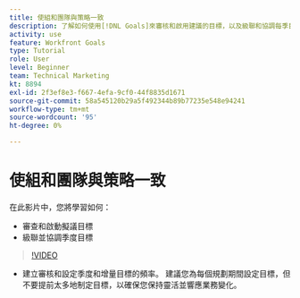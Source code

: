 ```yaml
---
title: 使組和團隊與策略一致
description: 了解如何使用[!DNL Goals]來審核和啟用建議的目標，以及級聯和協調每季目標。
activity: use
feature: Workfront Goals
type: Tutorial
role: User
level: Beginner
team: Technical Marketing
kt: 8894
exl-id: 2f3ef8e3-f667-4efa-9cf0-44f8835d1671
source-git-commit: 58a545120b29a5f492344b89b77235e548e94241
workflow-type: tm+mt
source-wordcount: '95'
ht-degree: 0%

---
```


# 使組和團隊與策略一致

在此影片中，您將學習如何：

* 審查和啟動擬議目標
* 級聯並協調季度目標

>[!VIDEO](https://video.tv.adobe.com/v/335188/?quality=12)

<!--
Pro-tips graphic
-->

* 建立審核和設定季度和增量目標的頻率。 建議您為每個規劃期間設定目標，但不要提前太多地制定目標，以確保您保持靈活並響應業務變化。
